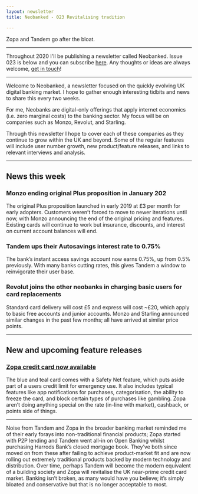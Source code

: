 ```yaml
---
layout: newsletter
title: Neobanked - 023 Revitalising tradition

---
```


Zopa and Tandem go after the bloat.

---

Throughout 2020 I'll be publishing a newsletter called Neobanked. Issue 023 is below and you can subscribe [here](https://neobanked.substack.com). Any thoughts or ideas are always welcome, [get in touch](murdo.connochie@gmail.com)!

---

Welcome to Neobanked, a newsletter focused on the quickly evolving UK digital banking market. I hope to gather enough interesting tidbits and news to share this every two weeks.

For me, Neobanks are digital-only offerings that apply internet economics (i.e. zero marginal costs) to the banking sector. My focus will be on companies such as Monzo, Revolut, and Starling. 

Through this newsletter I hope to cover each of these companies as they continue to grow within the UK and beyond. Some of the regular features will include user number growth, new product/feature releases, and links to relevant interviews and analysis.

---

## News this week

### Monzo ending original Plus proposition in January 202
The original Plus proposition launched in early 2019 at £3 per month for early adopters. Customers weren’t forced to move to newer iterations until now, with Monzo announcing the end of the original pricing and features. Existing cards will continue to work but insurance, discounts, and interest on current account balances will end.

### Tandem ups their Autosavings interest rate to 0.75%
The bank’s instant access savings account now earns 0.75%, up from 0.5% previously. With many banks cutting rates, this gives Tandem a window to reinvigorate their user base.

### Revolut joins the other neobanks in charging basic users for card replacements
Standard card delivery will cost £5 and express will cost ~£20, which apply to basic free accounts and junior accounts. Monzo and Starling announced similar changes in the past few months; all have arrived at similar price points.

---

## New and upcoming feature releases

### [Zopa credit card now available](https://www.altfi.com/article/7204_zopas-long-awaited-credit-card-is-here)
The blue and teal card comes with a Safety Net feature, which puts aside part of a users credit limit for emergency use. It also includes typical features like app notifications for purchases, categorisation, the ability to freeze the card, and block certain types of purchases like gambling. Zopa aren’t doing anything special on the rate (in-line with market), cashback, or points side of things.

---

Noise from Tandem and Zopa in the broader banking market reminded me of their early forays into non-traditional financial products; Zopa started with P2P lending and Tandem went all-in on Open Banking whilst purchasing Harrods Bank’s closed mortgage book. They’ve both since moved on from these after failing to achieve product-market fit and are now rolling out extremely traditional products backed by modern technology and distribution. Over time, perhaps Tandem will become the modern equivalent of a building society and Zopa will revitalise the UK near-prime credit card market. Banking isn’t broken, as many would have you believe; it’s simply bloated and conservative but that is no longer acceptable to most.
